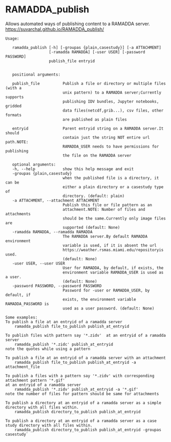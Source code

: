 # RAMADDA_publish
Allows automated ways of publishing content to a RAMADDA server.
https://suvarchal.github.io/RAMADDA_publish/

    Usage: 

       ramadda_publish [-h] [-groupas {plain,casestudy}] [-a ATTACHMENT]
                       [-ramadda RAMADDA] [-user USER] [-password PASSWORD]
                       publish_file entryid


       positional arguments:

       publish_file          Publish a file or directory or multiple files (with a
                             unix pattern) to a RAMADDA server;Currently supports
                             publishing IDV bundles, Jupyter notebooks, gridded
                             data files(netcdf,grib...), csv files, other formats
                             are published as plain files
                        
       entryid               Parent entryid string on a RAMADDA server.It should
                             contain just the string NOT entire url path.NOTE:
                             RAMADDA_USER needs to have permissions for publishing
                             the file on the RAMADDA server

       optional arguments:
       -h, --help            show this help message and exit
       -groupas {plain,casestudy}
                             when the published file is a directory, it can be
                             either a plain directory or a casestudy type of
                             directory. (default: plain)
       -a ATTACHMENT, --attachment ATTACHMENT
                             Publish this file or file pattern as an
                             attachment.NOTE: Number of files and attachments
                             should be the same.Currently only image files are
                             supported (default: None)
       -ramadda RAMADDA, --ramadda RAMADDA
                             The RAMADDA server.By default RAMADDA environment
                             variable is used, if it is absent the url
                             https://weather.rsmas.miami.edu/repositoryis used.
                             (default: None)
       -user USER, --user USER
                             User for RAMADDA, by default, if exists, the
                             environment variable RAMADDA_USER is used as a user.
                             (default: None)
       -password PASSWORD, --password PASSWORD
                             Password for -user or RAMADDA_USER, by default, if
                             exists, the environment variable RAMADDA_PASSWORD is
                             used as a user password. (default: None)

    Some examples: 
    To publish a file at an entryid of a ramadda server
        ramadda_publish file_to_publish publish_at_entryid

    To publish files with pattern say '*.zidv'  at an entryid of a ramadda server
        ramadda_publish '*.zidc' publish_at_entryid
    note the quotes while using a pattern

    To publish a file at an entryid of a ramadda server with an attachment
        ramadda_publish file_to_publish publish_at_entryid -a attachment_file

    To publish a files with a pattern say '*.zidv' with corresponding attachment pattern '*.gif'  
    at an entryid of a ramadda server
        ramadda_publish '*.zidv' publish_at_entryid -a '*.gif'
    note the number of files for pattern should be same for attachments

    To publish a directory at an entryid of a ramadda server as a simple directory with all files within.
        ramadda_publish directory_to_publish publish_at_entryid  

    To publish a directory at an entryid of a ramadda server as a case study directory with all files within.
        ramadda_publish directory_to_publish publish_at_entryid -groupas casestudy`
